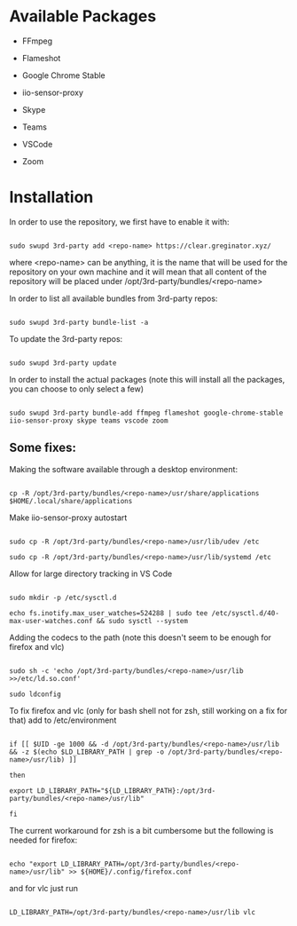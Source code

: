 # Available Packages

* FFmpeg

* Flameshot

* Google Chrome Stable

* iio-sensor-proxy

* Skype

* Teams

* VSCode

* Zoom

# Installation

In order to use the repository, we first have to enable it with:

```

sudo swupd 3rd-party add <repo-name> https://clear.greginator.xyz/

```

where \<repo-name> can be anything, it is the name that will be used for the repository on your own machine and it will mean that all content of the repository will be placed under /opt/3rd-party/bundles/\<repo-name>

In order to list all available bundles from 3rd-party repos:

```

sudo swupd 3rd-party bundle-list -a

```

To update the 3rd-party repos:

```

sudo swupd 3rd-party update

```

In order to install the actual packages (note this will install all the packages, you can choose to only select a few)

```

sudo swupd 3rd-party bundle-add ffmpeg flameshot google-chrome-stable iio-sensor-proxy skype teams vscode zoom

```

## Some fixes:

Making the software available through a desktop environment:

```

cp -R /opt/3rd-party/bundles/<repo-name>/usr/share/applications $HOME/.local/share/applications

```

Make iio-sensor-proxy autostart

```

sudo cp -R /opt/3rd-party/bundles/<repo-name>/usr/lib/udev /etc

sudo cp -R /opt/3rd-party/bundles/<repo-name>/usr/lib/systemd /etc

```

Allow for large directory tracking in VS Code

```

sudo mkdir -p /etc/sysctl.d

echo fs.inotify.max_user_watches=524288 | sudo tee /etc/sysctl.d/40-max-user-watches.conf && sudo sysctl --system

```

Adding the codecs to the path (note this doesn't seem to be enough for firefox and vlc)

```

sudo sh -c 'echo /opt/3rd-party/bundles/<repo-name>/usr/lib >>/etc/ld.so.conf'

sudo ldconfig

```

To fix firefox and vlc (only for bash shell not for zsh, still working on a fix for that) add to /etc/environment

```

if [[ $UID -ge 1000 && -d /opt/3rd-party/bundles/<repo-name>/usr/lib && -z $(echo $LD_LIBRARY_PATH | grep -o /opt/3rd-party/bundles/<repo-name>/usr/lib) ]]

then

export LD_LIBRARY_PATH="${LD_LIBRARY_PATH}:/opt/3rd-party/bundles/<repo-name>/usr/lib"

fi

```

The current workaround for zsh is a bit cumbersome but the following is needed for firefox:

```

echo "export LD_LIBRARY_PATH=/opt/3rd-party/bundles/<repo-name>/usr/lib" >> ${HOME}/.config/firefox.conf

```

and for vlc just run

```

LD_LIBRARY_PATH=/opt/3rd-party/bundles/<repo-name>/usr/lib vlc

```
